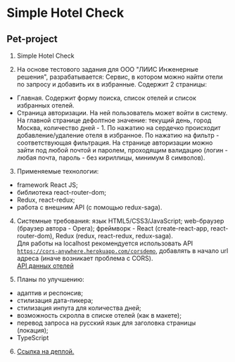 # Simple Hotel Check

## Pet-project

1. Simple Hotel Check

2. На основе тестового задания для ООО "ЛИИС Инженерные решения", разрабатывается:
Сервис, в котором можно найти отели по запросу и добавить их в избранные. Содержит 2 страницы:
- Главная. Содержит форму поиска, список отелей и список избранных отелей.
- Страница авторизации. На ней пользователь может войти в систему.
На главной странице дефолтное значение: текущий день, город Москва, количество дней - 1. По нажатию на сердечко происходит добавление/удаление отеля в избранное. По нажатию на фильтр - соответствующая фильтрация.
На странице авторизации можно зайти под любой почтой и паролем, проходящим валидацию (логин - любая почта, пароль - без кириллицы, минимум 8 символов).

3. Применяемые технологии:
  - framework React JS;
  - библиотека react-router-dom;
  - Redux, react-redux;
  - работа с внешним API (с помощью redux-saga).

4. Системные требования: язык HTML5/CSS3/JavaScript; web-браузер (браузер автора - Opera); фреймворк - React (create-react-app, react-router-dom), Redux (redux, react-redux, redux-saga).<br>
Для работы на localhost рекомендуется использовать API <code>https://cors-anywhere.herokuapp.com/corsdemo</code>, добавлять в начало url адреса (иначе возникает проблема с CORS).<br>
[API данных отелей](https://support.travelpayouts.com/hc/ru/articles/115000343268-API-данных-отелей#price/ "API данных отелей")

5. Планы по улучшению:
  - адаптив и респонсив;
  - стилизация дата-пикера;
  - стилизация инпута для количества дней;
  - возможность скролла в списке отелей (как в макете);
  - перевод запроса на русский язык для заголовка страницы (локация);
  - TypeScript

6. [Ссылка на деплой.](https://antoshkow-simple-hotel-check.herokuapp.com/ "Ссылка на деплой.")
